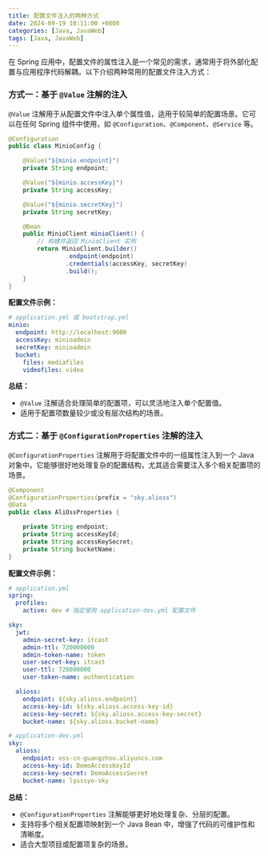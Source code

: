 ```yaml
---
title: 配置文件注入的两种方式
date: 2024-09-19 10:11:00 +0800
categories: [Java, JavaWeb]
tags: [Java, JavaWeb]
---
```

在 Spring 应用中，配置文件的属性注入是一个常见的需求，通常用于将外部化配置与应用程序代码解耦。以下介绍两种常用的配置文件注入方式：

### 方式一：基于 `@Value` 注解的注入

`@Value` 注解用于从配置文件中注入单个属性值，适用于较简单的配置场景。它可以在任何 Spring 组件中使用，如 `@Configuration`、`@Component`、`@Service` 等。

```java
@Configuration
public class MinioConfig {

    @Value("${minio.endpoint}")
    private String endpoint;

    @Value("${minio.accessKey}")
    private String accessKey;

    @Value("${minio.secretKey}")
    private String secretKey;

    @Bean
    public MinioClient minioClient() {
        // 构建并返回 MinioClient 实例
        return MinioClient.builder()
                .endpoint(endpoint)
                .credentials(accessKey, secretKey)
                .build();
    }
}
```

**配置文件示例：**

```yaml
# application.yml 或 bootstrap.yml
minio:
  endpoint: http://localhost:9000
  accessKey: minioadmin
  secretKey: minioadmin
  bucket:
    files: mediafiles
    videofiles: video
```

**总结：**

- `@Value` 注解适合处理简单的配置项，可以灵活地注入单个配置值。
- 适用于配置项数量较少或没有层次结构的场景。

### 方式二：基于 `@ConfigurationProperties` 注解的注入

`@ConfigurationProperties` 注解用于将配置文件中的一组属性注入到一个 Java 对象中。它能够很好地处理复杂的配置结构，尤其适合需要注入多个相关配置项的场景。

```java
@Component
@ConfigurationProperties(prefix = "sky.alioss")
@Data
public class AliOssProperties {

    private String endpoint;
    private String accessKeyId;
    private String accessKeySecret;
    private String bucketName;
}
```

**配置文件示例：**

```yaml
# application.yml
spring:
  profiles:
    active: dev # 指定使用 application-dev.yml 配置文件

sky:
  jwt:
    admin-secret-key: itcast
    admin-ttl: 720000000
    admin-token-name: token
    user-secret-key: itcast
    user-ttl: 720000000
    user-token-name: authentication

  alioss:
    endpoint: ${sky.alioss.endpoint}
    access-key-id: ${sky.alioss.access-key-id}
    access-key-secret: ${sky.alioss.access-key-secret}
    bucket-name: ${sky.alioss.bucket-name}
```

```yaml
# application-dev.yml
sky:
  alioss:
    endpoint: oss-cn-guangzhou.aliyuncs.com
    access-key-id: DemoAccessKeyId
    access-key-secret: DemoAccessSecret
    bucket-name: lysssyo-sky
```

**总结：**

- `@ConfigurationProperties` 注解能够更好地处理复杂、分层的配置。
- 支持将多个相关配置项映射到一个 Java Bean 中，增强了代码的可维护性和清晰度。
- 适合大型项目或配置项复杂的场景。